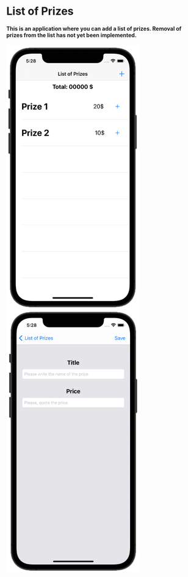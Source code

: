 

# **List of Prizes**

####  This is an application where you can add a list of prizes. Removal of prizes from the list has not yet been implemented. 


<img src="https://github.com/lgreydev/ListOfPrizes/blob/main/Screenshot/screen_002.png" width="350"><img src="https://github.com/lgreydev/ListOfPrizes/blob/main/Screenshot/screen_001.png" width="350">

